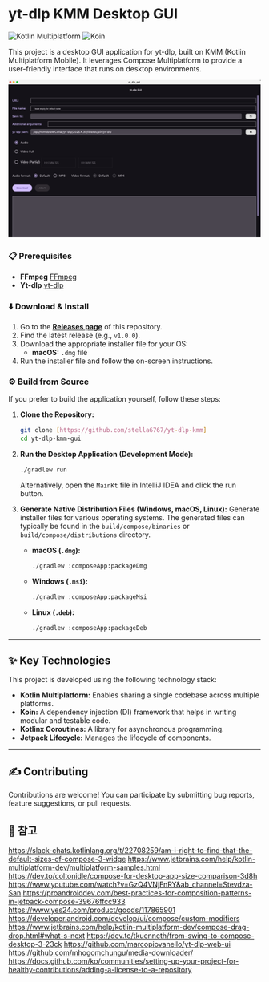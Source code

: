 # yt-dlp KMM Desktop GUI

![Kotlin Multiplatform](https://img.shields.io/badge/Kotlin%20Multiplatform-blue?style=for-the-badge&logo=kotlin)
![Koin](https://img.shields.io/badge/Koin-green?style=for-the-badge&logo=kotlin)

This project is a desktop GUI application for yt-dlp, built on KMM (Kotlin Multiplatform Mobile). It leverages Compose Multiplatform to provide a user-friendly interface that runs on desktop environments.


![img.png](img.png)


### 📋 Prerequisites

* **FFmpeg** [FFmpeg](https://github.com/FFmpeg/FFmpeg)
* **Yt-dlp** [yt-dlp](https://github.com/yt-dlp/yt-dlp)

### ⬇️ Download & Install

1.  Go to the **[Releases page](https://github.com/stella6767/yt-dlp-kmm/releases)** of this repository. 
2.  Find the latest release (e.g., `v1.0.0`).
3.  Download the appropriate installer file for your OS:
    * **macOS:** `.dmg` file
4.  Run the installer file and follow the on-screen instructions.



### ⚙️ Build from Source

If you prefer to build the application yourself, follow these steps:

1.  **Clone the Repository:**
    ```bash
    git clone [https://github.com/stella6767/yt-dlp-kmm]
    cd yt-dlp-kmm-gui
    ```

2.  **Run the Desktop Application (Development Mode):**
    ```bash
    ./gradlew run
    ```
    Alternatively, open the `MainKt` file in IntelliJ IDEA and click the run button.

3.  **Generate Native Distribution Files (Windows, macOS, Linux):**
    Generate installer files for various operating systems. The generated files can typically be found in the `build/compose/binaries` or `build/compose/distributions` directory.

    * **macOS (`.dmg`):**
        ```bash
        ./gradlew :composeApp:packageDmg
        ```
    * **Windows (`.msi`):**
        ```bash
        ./gradlew :composeApp:packageMsi
        ```
    * **Linux (`.deb`):**
        ```bash
        ./gradlew :composeApp:packageDeb
        ```

---

## ✨ Key Technologies

This project is developed using the following technology stack:

* **Kotlin Multiplatform:** Enables sharing a single codebase across multiple platforms.
* **Koin:** A dependency injection (DI) framework that helps in writing modular and testable code.
* **Kotlinx Coroutines:** A library for asynchronous programming.
* **Jetpack Lifecycle:** Manages the lifecycle of components.

---

## ✍️ Contributing

Contributions are welcome! You can participate by submitting bug reports, feature suggestions, or pull requests.


## 📜 참고

https://slack-chats.kotlinlang.org/t/22708259/am-i-right-to-find-that-the-default-sizes-of-compose-3-widge
https://www.jetbrains.com/help/kotlin-multiplatform-dev/multiplatform-samples.html
https://dev.to/coltonidle/compose-for-desktop-app-size-comparison-3d8h
https://www.youtube.com/watch?v=GzQ4VNjFnRY&ab_channel=Stevdza-San
https://proandroiddev.com/best-practices-for-composition-patterns-in-jetpack-compose-39676ffcc933
https://www.yes24.com/product/goods/117865901
https://developer.android.com/develop/ui/compose/custom-modifiers
https://www.jetbrains.com/help/kotlin-multiplatform-dev/compose-drag-drop.html#what-s-next
https://dev.to/tkuenneth/from-swing-to-compose-desktop-3-23ck
https://github.com/marcopiovanello/yt-dlp-web-ui
https://github.com/mhogomchungu/media-downloader/
https://docs.github.com/ko/communities/setting-up-your-project-for-healthy-contributions/adding-a-license-to-a-repository

